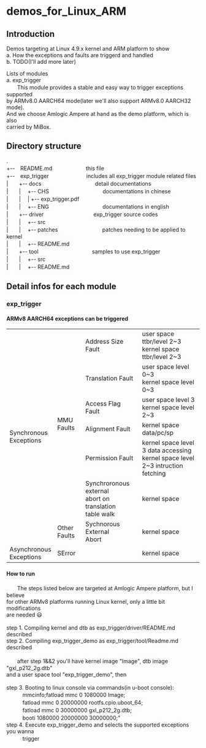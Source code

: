 # demos_for_Linux_ARM

## Introduction
Demos targeting at Linux 4.9.x kernel and ARM platform to show    
a. How the exceptions and faults are triggerd and handled<br/>
b. TODO(I'll add more later)

Lists of modules<br/>
a. exp_trigger  
　　This module provides a stable and easy way to trigger exceptions supported<br/>
by ARMv8.0 AARCH64 mode(later we'll also support ARMv8.0 AARCH32 mode).<br/>
And we choose Amlogic Ampere at hand as the demo platform, which is also<br/>
carried by MiBox.

## Directory structure
.<br/>
+--　README.md　　　　　　 this file<br/>
+--　exp_trigger　　　　　　　includes all exp_trigger module related files<br/>
|　　+-- docs　　　　　　　　　　detail documentations<br/>
|　　|　 +-- CHS　　　　　　　　　　documentations in chinese<br/>
|　　|　 |   +-- exp_trigger.pdf<br/>
|　　|　 +-- ENG　　　　　　　　　　documentations in english<br/>
|　　+-- driver　　　　　　　　　 exp_trigger source codes<br/>
|　　|　 +-- src<br/>
|　　|　 +-- patches　　　　　　　　 patches needing to be applied to kernel<br/>
|　　|　 +-- README.md<br/>
|　　+-- tool　　　　　　　　　　samples to use exp_trigger<br/>
|　　|　 +-- src<br/>
|　　|　 +-- README.md<br/>

## Detail infos for each module
### exp_trigger
#### ARMv8 AARCH64 exceptions can be triggered 
<table>
	<tr>
		<td rowspan="7">Synchronous <br/>
			Exceptions</td>
		<td rowspan="6">MMU Faults</td>
		<td>Address Size Fault</td>
		<td>user space ttbr/level 2~3<br/>
			kernel space ttbr/level 2~3</td>
	</tr>
	<tr>
		<td>Translation Fault</td>
		<td>user space level 0~3<br/>
			kernel space level 0~3</td>
	</tr>
	<tr>
		<td>Access Flag Fault</td>
		<td>user space level 3<br/>
			kernel space level 2~3</td>
	</tr>
	<tr>
		<td>Alignment Fault</td>
		<td>kernel space data/pc/sp</td>
	</tr>
	<tr>
		<td>Permission Fault</td>
		<td>kernel space level 3 data accessing<br/>
		 kernel space level 2~3 intruction fetching</td>
	</tr>
	<tr>
		<td>Synchroronous external<br/>
			abort on translation<br/>
			table walk</td>
		<td>kernel space</td>
	</tr>
	<tr>
		<td >Other Faults</td>
		<td >Sychnorous External<br/>
			Abort</td>
		<td>kernel space</td>
	</tr>
	<tr>
		<td>Asynchronous<br/>
			Exceptions</td>
		<td colspan="2">SError</td>
		<td>kernel space</td>
	</tr>
</table>

#### How to run
　　The steps listed below are targeted at Amlogic Ampere platform, but I believe<br/>
for other ARMv8 platforms running Linux kernel, only a little bit modifications<br/>
are needed :smiley: <br/><br/>
step 1. Compiling kernel and dtb as exp_trigger/driver/README.md described<br/>
step 2. Compiling exp_trigger_demo as exp_trigger/tool/Readme.md described<br/><br/>
　　after step 1&&2 you'll have kernel image "Image", dtb image "gxl_p212_2g.dtb"<br/>
and a user space tool "exp_trigger_demo", then<br/><br/>
step 3. Booting to linux console via commands(in u-boot console): <br/> 
　　　mmcinfo;fatload mmc 0 1080000 Image;<br/>
　　　fatload mmc 0 20000000 rootfs.cpio.uboot_64;<br/>
　　　fatload mmc 0 30000000 gxl_p212_2g.dtb;<br/>
　　　booti 1080000 20000000 30000000;"<br/>
step 4. Execute exp_trigger_demo and selects the supported exceptions you wanna<br/>
　　　trigger  
